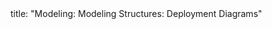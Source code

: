 <frontmatter>
title: "Modeling: Modeling Structures: Deployment Diagrams"
</frontmatter>

<include src="unit-inPage-asFlat.md" boilerplate />